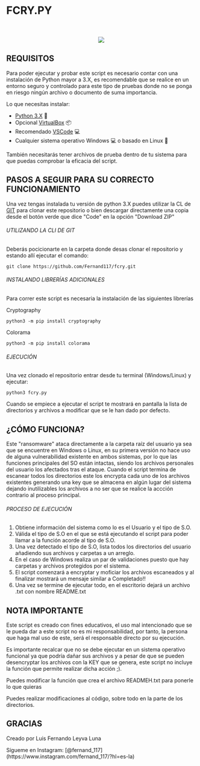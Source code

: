 # FCRY.PY
<p align="center">
 <br></br>
 <img src="https://www.python.org/static/img/python-logo.png">
</p>

## REQUISITOS
Para poder ejecutar y probar este script es necesario contar con una instalación de Python mayor a 3.X, es recomendable que se realice en un entorno seguro y controlado para este tipo de pruebas donde no se ponga en riesgo ningún archivo o documento de suma importancia.

Lo que necesitas instalar:
- [Python 3.X](https://www.python.org/) :snake:
- Opcional [VirtualBox](https://www.virtualbox.org/) :package:
- Recomendado [VSCode](https://code.visualstudio.com/) :computer:
- Cualquier sistema operativo Windows :computer: o basado en Linux :penguin:

También necesitarás tener archivos de prueba dentro de tu sistema para que puedas comprobar la eficacia del script.

## PASOS A SEGUIR PARA SU CORRECTO FUNCIONAMIENTO
Una vez tengas instalada tu versión de python 3.X puedes utilizar la CL de [GIT](https://git-scm.com/) para clonar este repositorio o bien descargar directamente una copia desde el botón verde que dice "Code" en la opción "Download ZIP"

###### UTILIZANDO LA CLI DE GIT
Deberás pocicionarte en la carpeta donde desas clonar el repositorio y estando allí ejecutar el comando:
```
git clone https://github.com/Fernand117/fcry.git
```

###### INSTALANDO LIBRERÍAS ADICIONALES
Para correr este script es necesaria la instalación de las siguientes librerías

Cryptography
```
python3 -m pip install cryptography
```

Colorama
```
python3 -m pip install colorama
```

###### EJECUCIÓN
Una vez clonado el repositorio entrar desde tu terminal (Windows/Linux) y ejecutar:
```
python3 fcry.py
```
Cuando se empiece a ejecutar el script te mostrará en pantalla la lista de directorios y archivos a modificar que se le han dado por defecto.

## ¿CÓMO FUNCIONA?
Este "ransomware" ataca directamente a la carpeta raíz del usuario ya sea que se encuentre en Windows o Linux, en su primera versión no hace uso de alguna vulnerabilidad existente en ambos sistemas, por lo que las funciones principales del SO están intactas, siendo los archivos personales del usuario los afectados tras el ataque. Cuando el script termina de escanear todos los directorios este los encrypta cada uno de los archivos existentes generando una key que se almacena en algún lugar del sistema dejando inutilizables los archivos a no ser que se realice la accción contrario al proceso principal.

###### PROCESO DE EJECUCIÓN

1. Obtiene información del sistema como lo es el Usuario y el tipo de S.O.
2. Válida el tipo de S.O en el que se está ejecutando el script para poder llamar a la función acorde al tipo de S.O.
3. Una vez detectado el tipo de S.O, lista todos los directorios del usuario añadiendo sus archivos y carpetas a un arreglo.
4. En el caso de Windows realiza un par de validaciones puesto que hay carpetas y archivos protegidos por el sistema.
5. El script comenzará a encryptar y moficiar los archivos escaneados y al finalizar mostrará un mensaje similar a Completado!!
6. Una vez se termine de ejecutar todo, en el escritorio dejará un archivo .txt con nombre README.txt

## NOTA IMPORTANTE
Este script es creado con fines educativos, el uso mal intencionado que se le pueda dar a este script no es mi responsabilidad, por tanto, la persona que haga mal uso de este, será el responsable directo por su ejecución.

<p>Es importante recalcar que no se debe ejecutar en un sistema operativo funcional ya que podría dañar sus archivos y a pesar de que se pueden desencryptar los archivos con la KEY que se genera, este script no incluye la función que permite realizar dicha acción ;).</p>
<p>Puedes modificar la función que crea el archivo READMEH.txt para ponerle lo que quieras</p>
<p>Puedes realizar modificaciones al código, sobre todo en la parte de los directorios.</p>

## GRACIAS
<p>Creado por Luis Fernando Leyva Luna</p>
<p>Sígueme en Instagram: [@fernand_117](https://www.instagram.com/fernand_117/?hl=es-la)</p>
